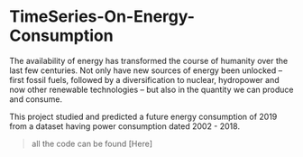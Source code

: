 # TimeSeries-On-Energy-Consumption
The availability of energy has transformed the course of humanity over the last few centuries. Not only have new sources of energy been unlocked – first fossil fuels, followed by a diversification to nuclear, hydropower and now other renewable technologies – but also in the quantity we can produce and consume.

This project studied and predicted a future energy consumption of 2019 from a dataset having power consumption dated 2002 - 2018.
> all the code can be found [Here]
